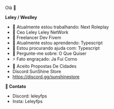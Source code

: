 Olá 👋

**Leley / Weslley** 

- 🔭 Atualmente estou trabalhando: Next Roleplay
- 👑 Ceo Leley Leley NetWork
- 📜 Freelancer Dev Fivem
- 🌱 Atualmente estou aprendendo: Typescript
- 🤔 Estou procurando ajuda com: Typescript
- 💬 Pergunte-me sobre: O Que Quiser
- ⚡ Fato engraçado: Ja Fui Corno
- 📧 Aceito Propostas De Cidades
- Discord SunShine Store
- https://discord.gg/sunshinestore

**🧾 Contato** 
- Discord: leleyfps
- Insta: Leleyfps
